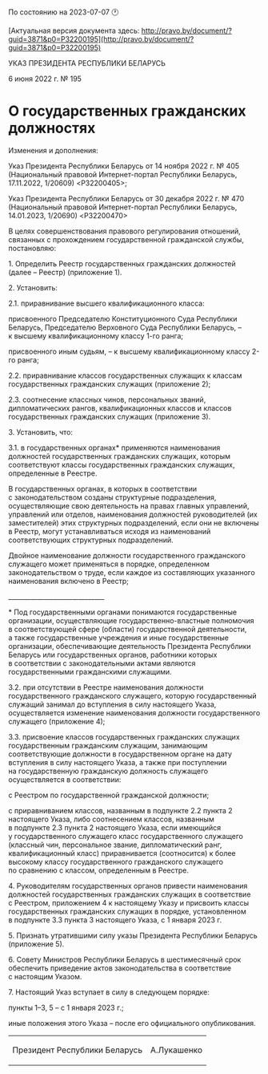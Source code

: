 По состоянию на 2023-07-07 &#x1F550;

[Актуальная версия документа здесь: http://pravo.by/document/?guid=3871&p0=P32200195](http://pravo.by/document/?guid=3871&p0=P32200195)

<p>УКАЗ ПРЕЗИДЕНТА РЕСПУБЛИКИ БЕЛАРУСЬ</p>
<p>6 июня 2022 г. № 195</p>
<h1>О государственных гражданских должностях</h1>
<p>Изменения и дополнения:</p>
<p>Указ Президента Республики Беларусь от 14 ноября 2022 г. № 405 (Национальный правовой Интернет-портал Республики Беларусь, 17.11.2022, 1/20609) &lt;P32200405&gt;;</p>
<p>Указ Президента Республики Беларусь от 30 декабря 2022 г. № 470 (Национальный правовой Интернет-портал Республики Беларусь, 14.01.2023, 1/20690) &lt;P32200470&gt;</p>
<p></p>
<p>В целях совершенствования правового регулирования отношений, связанных с прохождением государственной гражданской службы, постановляю:</p>
<p>1. Определить Реестр государственных гражданских должностей (далее – Реестр) (приложение 1).</p>
<p>2. Установить:</p>
<p>2.1. приравнивание высшего квалификационного класса:</p>
<p>присвоенного Председателю Конституционного Суда Республики Беларусь, Председателю Верховного Суда Республики Беларусь, – к высшему квалификационному классу 1-го ранга;</p>
<p>присвоенного иным судьям, – к высшему квалификационному классу 2-го ранга;</p>
<p>2.2. приравнивание классов государственных служащих к классам государственных гражданских служащих (приложение 2);</p>
<p>2.3. соотнесение классных чинов, персональных званий, дипломатических рангов, квалификационных классов и классов государственных гражданских служащих (приложение 3).</p>
<p>3. Установить, что:</p>
<p>3.1. в государственных органах* применяются наименования должностей государственных гражданских служащих, которым соответствуют классы государственных гражданских служащих, определенные в Реестре.</p>
<p>В государственных органах, в которых в соответствии с законодательством созданы структурные подразделения, осуществляющие свою деятельность на правах главных управлений, управлений или отделов, наименования должностей руководителей (их заместителей) этих структурных подразделений, если они не включены в Реестр, могут устанавливаться исходя из наименований соответствующих структурных подразделений.</p>
<p>Двойное наименование должности государственного гражданского служащего может применяться в порядке, определенном законодательством о труде, если каждое из составляющих указанного наименования включено в Реестр;</p>
<p>______________________________</p>
<p>* Под государственными органами понимаются государственные организации, осуществляющие государственно-властные полномочия в соответствующей сфере (области) государственной деятельности, а также государственные учреждения и иные государственные организации, обеспечивающие деятельность Президента Республики Беларусь или государственных органов, работники которых в соответствии с законодательными актами являются государственными гражданскими служащими.</p>
<p>3.2. при отсутствии в Реестре наименования должности государственного гражданского служащего, которую государственный служащий занимал до вступления в силу настоящего Указа, осуществляется изменение наименования должности государственного служащего (приложение 4);</p>
<p>3.3. присвоение классов государственных гражданских служащих государственным гражданским служащим, занимающим соответствующие должности в государственном органе на дату вступления в силу настоящего Указа, а также при поступлении на государственную гражданскую должность служащего осуществляется в соответствии:</p>
<p>с Реестром по государственной гражданской должности;</p>
<p>с приравниванием классов, названным в подпункте 2.2 пункта 2 настоящего Указа, либо соотнесением классов, названным в подпункте 2.3 пункта 2 настоящего Указа, если имеющийся у государственного служащего класс государственного служащего (классный чин, персональное звание, дипломатический ранг, квалификационный класс) приравнивается (соотносится) к более высокому классу государственного гражданского служащего по сравнению с классом, определенным в Реестре.</p>
<p>4. Руководителям государственных органов привести наименования должностей государственных гражданских служащих в соответствие с Реестром, приложением 4 к настоящему Указу и присвоить классы государственных гражданских служащих в порядке, установленном в подпункте 3.3 пункта 3 настоящего Указа, с 1 января 2023 г.</p>
<p>5. Признать утратившими силу указы Президента Республики Беларусь (приложение 5).</p>
<p>6. Совету Министров Республики Беларусь в шестимесячный срок обеспечить приведение актов законодательства в соответствие с настоящим Указом.</p>
<p>7. Настоящий Указ вступает в силу в следующем порядке:</p>
<p>пункты 1–3, 5 – с 1 января 2023 г.;</p>
<p>иные положения этого Указа – после его официального опубликования.</p>
<p></p>
<table><tr>
<td><p>Президент Республики Беларусь</p></td>
<td><p>А.Лукашенко</p></td>
</tr></table>
<p></p>
